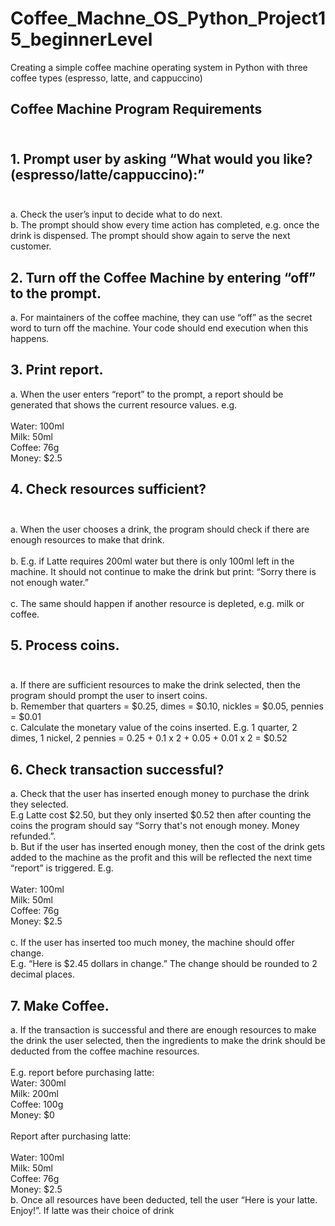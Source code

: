 # Coffee_Machne_OS_Python_Project15_beginnerLevel
Creating a simple coffee machine operating system in Python with three coffee types (espresso, latte, and cappuccino)

## Coffee Machine Program Requirements<br>
## <br>1. Prompt user by asking “What would you like? (espresso/latte/cappuccino):”<br><br>
a. Check the user’s input to decide what to do next.<br>
b. The prompt should show every time action has completed, e.g. once the drink is
dispensed. The prompt should show again to serve the next customer.<br>
## 2. Turn off the Coffee Machine by entering “off” to the prompt.<br>
a. For maintainers of the coffee machine, they can use “off” as the secret word to turn off
the machine. Your code should end execution when this happens.<br>
## 3. Print report.<br>
a. When the user enters “report” to the prompt, a report should be generated that shows
the current resource values. e.g.<br><br>
Water: 100ml<br>
Milk: 50ml<br>
Coffee: 76g<br>
Money: $2.5<br>
## 4. Check resources sufficient?<br><br>
a. When the user chooses a drink, the program should check if there are enough
resources to make that drink.<br><br>
b. E.g. if Latte requires 200ml water but there is only 100ml left in the machine. It should
not continue to make the drink but print: “Sorry there is not enough water.”<br><br>
c. The same should happen if another resource is depleted, e.g. milk or coffee.<br>
## 5. Process coins.<br><br>
a. If there are sufficient resources to make the drink selected, then the program should
prompt the user to insert coins.<br>
b. Remember that quarters = $0.25, dimes = $0.10, nickles = $0.05, pennies = $0.01<br>
c. Calculate the monetary value of the coins inserted. E.g. 1 quarter, 2 dimes, 1 nickel, 2
pennies = 0.25 + 0.1 x 2 + 0.05 + 0.01 x 2 = $0.52<br>
## 6. Check transaction successful?<br>
a. Check that the user has inserted enough money to purchase the drink they selected.<br>
E.g Latte cost $2.50, but they only inserted $0.52 then after counting the coins the
program should say “Sorry that's not enough money. Money refunded.”.<br>
b. But if the user has inserted enough money, then the cost of the drink gets added to the
machine as the profit and this will be reflected the next time “report” is triggered. E.g.<br><br>
Water: 100ml<br>
Milk: 50ml<br>
Coffee: 76g<br>
Money: $2.5<br><br>
c. If the user has inserted too much money, the machine should offer change.<br>
E.g. “Here is $2.45 dollars in change.” The change should be rounded to 2 decimal
places.<br>
## 7. Make Coffee.<br>
a. If the transaction is successful and there are enough resources to make the drink the
user selected, then the ingredients to make the drink should be deducted from the
coffee machine resources.<br><br>
E.g. report before purchasing latte:<br>
Water: 300ml<br>
Milk: 200ml<br>
Coffee: 100g<br>
Money: $0<br><br>
Report after purchasing latte:<br><br>
Water: 100ml<br>
Milk: 50ml<br>
Coffee: 76g<br>
Money: $2.5<br>
b. Once all resources have been deducted, tell the user “Here is your latte. Enjoy!”. If
latte was their choice of drink<br>
